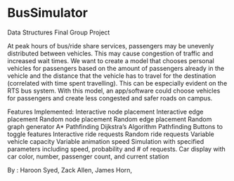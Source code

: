 # BusSimulator
Data Structures Final Group Project

At peak hours of bus/ride share services, passengers may be unevenly distributed between vehicles. This may cause congestion of traffic and increased wait times. We want to create a model that chooses personal vehicles for passengers based on the amount of passengers already in the vehicle and the distance that the vehicle has to travel for the destination (correlated with time spent travelling). This can be especially evident on the RTS bus system. With this model, an app/software could choose vehicles for passengers and create less congested and safer roads on campus.

Features Implemented:
Interactive node placement
Interactive edge placement
Random node placement
Random edge placement
Random graph generator
A* Pathfinding
Dijkstra’s Algorithm Pathfinding
Buttons to toggle features
Interactive ride requests
Random ride requests
Variable vehicle capacity
Variable animation speed
Simulation with specified parameters including speed, probability and # of requests.
Car display with car color, number, passenger count, and current station

By :
  Haroon Syed,
  Zack Allen,
  James Horn,
